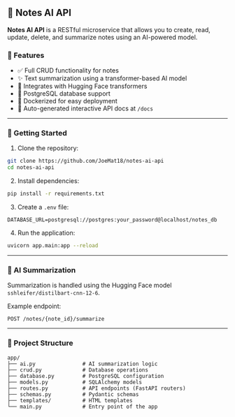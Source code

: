 ## 📝 Notes AI API

**Notes AI API** is a RESTful microservice that allows you to create, read, update, delete, and summarize notes using an AI-powered model.

### 📌 Features

- ✅ Full CRUD functionality for notes
- ✨ Text summarization using a transformer-based AI model
- 🧠 Integrates with Hugging Face transformers
- 💾 PostgreSQL database support
- 🐳 Dockerized for easy deployment
- 📘 Auto-generated interactive API docs at `/docs`

---

### 🚀 Getting Started

1. Clone the repository:
```bash
git clone https://github.com/JoeMat18/notes-ai-api
cd notes-ai-api
```

2. Install dependencies:
```bash
pip install -r requirements.txt
```

3. Create a `.env` file:
```env
DATABASE_URL=postgresql://postgres:your_password@localhost/notes_db
```

4. Run the application:
```bash
uvicorn app.main:app --reload
```

---

### 🧠 AI Summarization

Summarization is handled using the Hugging Face model `sshleifer/distilbart-cnn-12-6`.

Example endpoint:
```http
POST /notes/{note_id}/summarize
```

---

### 📁 Project Structure

```
app/
├── ai.py               # AI summarization logic
├── crud.py             # Database operations
├── database.py         # PostgreSQL configuration
├── models.py           # SQLAlchemy models
├── routes.py           # API endpoints (FastAPI routers)
├── schemas.py          # Pydantic schemas
├── templates/          # HTML templates
└── main.py             # Entry point of the app
```